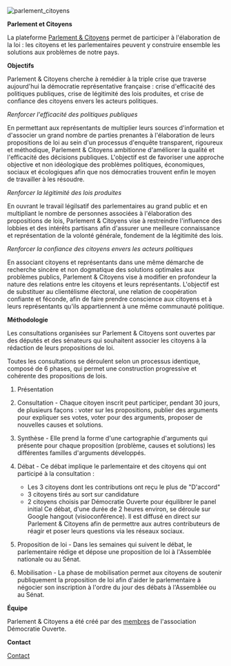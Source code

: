 <!--

---
title: Parlement & Citoyens
description: Participer à l'élaboration des lois grâce à une plateforme numérique.
image_url: https://github.com/multibao/contributions/blob/master/media/parlement_citoyens.jpg?raw=true
---

-->

![parlement_citoyens](https://github.com/multibao/contributions/blob/master/media/parlement_citoyens.jpg?raw=true)


**Parlement et Citoyens**

La plateforme [Parlement & Citoyens](http://www.parlement-et-citoyens.fr/) permet de participer à l'élaboration de la loi : les citoyens et les parlementaires peuvent y construire ensemble les solutions aux problèmes de notre pays.



**Objectifs**

Parlement & Citoyens cherche à remédier à la triple crise que traverse aujourd'hui la démocratie représentative française : crise d'efficacité des politiques publiques, crise de légitimité des lois produites, et crise de confiance des citoyens envers les acteurs politiques.

_Renforcer l'efficacité des politiques publiques_

En permettant aux représentants de multiplier leurs sources d'information et d'associer un grand nombre de parties prenantes à l'élaboration de leurs propositions de loi au sein d'un processus d'enquête transparent, rigoureux et méthodique, Parlement & Citoyens ambitionne d'améliorer la qualité et l'efficacité des décisions publiques. L'objectif est de favoriser une approche objective et non idéologique des problèmes politiques, économiques, sociaux et écologiques afin que nos démocraties trouvent enfin le moyen de travailler à les résoudre.

_Renforcer la légitimité des lois produites_

En ouvrant le travail légilsatif des parlementaires au grand public et en multipliant le nombre de personnes associées à l'élaboration des propositions de lois, Parlement & Citoyens vise à restreindre l'influence des lobbies et des intérêts partisans afin d'assurer une meilleure connaissance et représentation de la volonté générale, fondement de la légitimité des lois.

_Renforcer la confiance des citoyens envers les acteurs politiques_

En associant citoyens et représentants dans une même démarche de recherche sincère et non dogmatique des solutions optimales aux problèmes publics, Parlement & Citoyens vise à modifier en profondeur la nature des relations entre les citoyens et leurs représentants. L'objectif est de substituer au clientélisme électoral, une relation de coopération confiante et féconde, afin de faire prendre conscience aux citoyens et à leurs représentants qu'ils appartiennent à une même communauté politique.



**Méthodologie**

Les consultations organisées sur Parlement & Citoyens sont ouvertes par des députés et des sénateurs qui souhaitent associer les citoyens à la rédaction de leurs propositions de loi.

Toutes les consultations se déroulent selon un processus identique, composé de 6 phases, qui permet une construction progressive et cohérente des propositions de lois.

1. Présentation

2. Consultation - Chaque citoyen inscrit peut participer, pendant 30 jours, de plusieurs façons : voter sur les propositions, publier des arguments pour expliquer ses votes, voter pour des arguments, proposer de nouvelles causes et solutions.

3. Synthèse - Elle prend la forme d'une cartographie d'arguments qui présente pour chaque proposition (problème, causes et solutions) les différentes familles d'arguments développés.

4. Débat - Ce débat implique le parlementaire et des citoyens qui ont participé à la consultation :
    - Les 3 citoyens dont les contributions ont reçu le plus de "D'accord"
    - 3 citoyens tirés au sort sur candidature
    - 2 citoyens choisis par Démocratie Ouverte pour équilibrer le panel initial
Ce débat, d'une durée de 2 heures environ, se déroule sur Google hangout (visioconférence). Il est diffusé en direct sur Parlement & Citoyens afin de permettre aux autres contributeurs de réagir et poser leurs questions via les réseaux sociaux.

5. Proposition de loi - Dans les semaines qui suivent le débat, le parlementaire rédige et dépose une proposition de loi à l'Assemblée nationale ou au Sénat.

6. Mobilisation - La phase de mobilisation permet aux citoyens de soutenir publiquement la proposition de loi afin d'aider le parlementaire à négocier son inscription à l'ordre du jour des débats à l'Assemblée ou au Sénat.



**Équipe**

Parlement & Citoyens a été créé par des [membres](http://parlement-et-citoyens.fr/pages/l-histoire) de l'association Démocratie Ouverte.



**Contact**

[Contact](https://www.parlement-et-citoyens.fr/contact)

